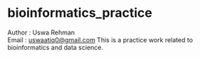 # bioinformatics_practice
Author : Uswa Rehman <br>
Email : uswaatiq0@gmail.com
This is a practice work related to bioinformatics and data science.
